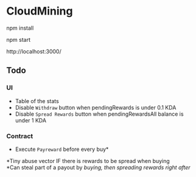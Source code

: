 # CloudMining

npm install

npm start

http://localhost:3000/

## Todo
### UI
- Table of the stats
- Disable `Withdraw` button when pendingRewards is under 0.1 KDA
- Disable `Spread Rewards` button when pendingRewardsAll balance is under 1 KDA
### Contract
- Execute `Payreward` before every buy*

*Tiny abuse vector IF there is rewards to be spread when buying  
*Can steal part of a payout by _buying, then spreading rewards right after_
